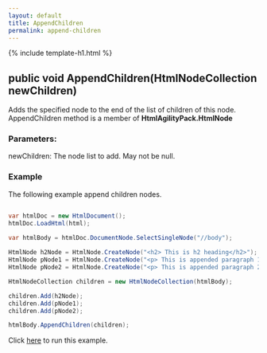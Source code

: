 ```yaml
---
layout: default
title: AppendChildren
permalink: append-children
---
```


{% include template-h1.html %}

## public void AppendChildren(HtmlNodeCollection newChildren)

Adds the specified node to the end of the list of children of this node. AppendChildren method is a member of **HtmlAgilityPack.HtmlNode**

### Parameters:

newChildren: The node list to add. May not be null.

### Example

The following example append children nodes. 

```csharp

var htmlDoc = new HtmlDocument();
htmlDoc.LoadHtml(html);

var htmlBody = htmlDoc.DocumentNode.SelectSingleNode("//body");
		
HtmlNode h2Node = HtmlNode.CreateNode("<h2> This is h2 heading</h2>");
HtmlNode pNode1 = HtmlNode.CreateNode("<p> This is appended paragraph 1</p>");
HtmlNode pNode2 = HtmlNode.CreateNode("<p> This is appended paragraph 2</p>");

HtmlNodeCollection children = new HtmlNodeCollection(htmlBody);

children.Add(h2Node);
children.Add(pNode1);
children.Add(pNode2);

htmlBody.AppendChildren(children);

```

Click [here](https://dotnetfiddle.net/zSLsQB) to run this example.
